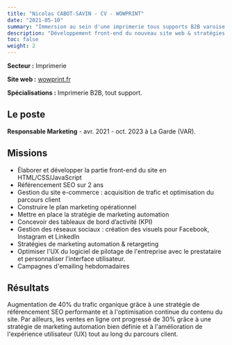 ```yaml
---
title: "Nicolas CABOT-SAVIN - CV - WOWPRINT"
date: "2021-05-10"
summary: "Immersion au sein d'une imprimerie tous supports B2B varoise."
description: "Développement front-end du nouveau site web & stratégies marketing digital."
toc: false
weight: 2
---
```


**Secteur :** Imprimerie

**Site web :** [wowprint.fr](http://wowprint.fr "wowprint.fr")

**Spécialisations :**
Imprimerie B2B, tout support.

## Le poste
**Responsable Marketing** - avr. 2021 - oct. 2023 à La Garde (VAR).

## Missions
* Élaborer et développer la partie front-end du site en HTML/CSS/JavaScript
* Référencement SEO sur 2 ans
* Gestion du site e-commerce : acquisition de trafic et optimisation du parcours client
* Construire le plan marketing opérationnel
* Mettre en place la stratégie de marketing automation
* Concevoir des tableaux de bord d’activité (KPI)
* Gestion des réseaux sociaux : création des visuels pour Facebook, Instagram et LinkedIn
* Stratégies de marketing automation & retargeting
* Optimiser l'UX du logiciel de pilotage de l'entreprise avec le prestataire et personnaliser l’interface utilisateur. 
* Campagnes d'emailing hebdomadaires

## Résultats
Augmentation de 40% du trafic organique grâce à une stratégie de référencement SEO performante et à l'optimisation continue du contenu du site. Par ailleurs, les ventes en ligne ont progressé de 30% grâce à une stratégie de marketing automation bien définie et à l'amélioration de l'expérience utilisateur (UX) tout au long du parcours client.